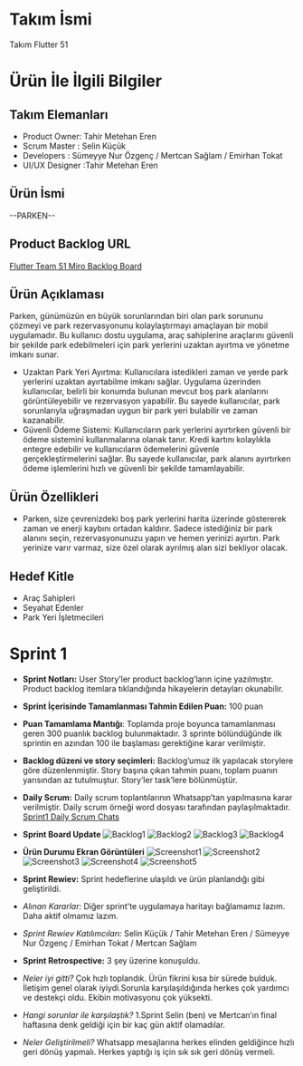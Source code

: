 # Takım İsmi
Takım Flutter 51
# Ürün İle İlgili Bilgiler
## Takım Elemanları
- Product Owner: Tahir Metehan Eren 
- Scrum Master : Selin Küçük 
- Developers : Sümeyye Nur Özgenç / Mertcan Sağlam / Emirhan Tokat 
- UI/UX Designer :Tahir Metehan Eren 

## Ürün İsmi
--PARKEN--
## Product Backlog URL
[Flutter Team 51 Miro Backlog Board](https://miro.com/app/board/uXjVMABKJkc=/)

## Ürün Açıklaması
Parken, günümüzün en büyük sorunlarından biri olan park sorununu çözmeyi ve park rezervasyonunu kolaylaştırmayı amaçlayan bir mobil uygulamadır. Bu kullanıcı dostu uygulama, araç sahiplerine  araçlarını güvenli bir şekilde park edebilmeleri için park yerlerini uzaktan ayırtma ve yönetme imkanı sunar.
- Uzaktan Park Yeri Ayırtma: Kullanıcılara istedikleri zaman ve yerde park yerlerini uzaktan ayırtabilme imkanı sağlar. Uygulama üzerinden kullanıcılar, belirli bir konumda bulunan mevcut boş park alanlarını görüntüleyebilir ve rezervasyon yapabilir. Bu sayede kullanıcılar, park sorunlarıyla uğraşmadan uygun bir park yeri bulabilir ve zaman kazanabilir.
- Güvenli Ödeme Sistemi: Kullanıcıların park yerlerini ayırtırken güvenli bir ödeme sistemini kullanmalarına olanak tanır. Kredi kartını kolaylıkla entegre edebilir ve kullanıcıların ödemelerini güvenle gerçekleştirmelerini sağlar. Bu sayede kullanıcılar, park alanını ayırtırken ödeme işlemlerini hızlı ve güvenli bir şekilde tamamlayabilir.

## Ürün Özellikleri
- Parken, size çevrenizdeki boş park yerlerini harita üzerinde göstererek zaman ve enerji kaybını ortadan kaldırır. Sadece istediğiniz bir park  alanını seçin, rezervasyonunuzu yapın ve hemen yerinizi ayırtın. Park yerinize varır varmaz, size özel olarak ayrılmış alan sizi bekliyor olacak.

## Hedef Kitle
- Araç Sahipleri
- Seyahat Edenler 
- Park Yeri İşletmecileri

# Sprint 1
- **Sprint Notları:** User Story’ler product backlog’ların içine yazılmıştır. Product backlog itemlara tıklandığında hikayelerin detayları okunabilir.
- **Sprint İçerisinde Tamamlanması Tahmin Edilen Puan:** 100 puan
- **Puan Tamamlama Mantığı**: Toplamda proje boyunca tamamlanması geren 300 puanlık backlog bulunmaktadır. 3 sprinte bölündüğünde ilk sprintin en azından 100 ile başlaması gerektiğine karar verilmiştir.
- **Backlog düzeni ve story seçimleri:** Backlog’umuz ilk yapılacak storylere göre düzenlenmiştir. Story başına çıkan tahmin puanı, toplam puanın yarısından az tutulmuştur. Story’ler task’lere bölünmüştür.
- **Daily Scrum:** Daily scrum toplantılarının Whatsapp’tan yapılmasına karar verilmiştir. Daily scrum örneği word dosyası tarafından paylaşılmaktadır. [Sprint1 Daily Scrum Chats](https://github.com/selinkuck/F-51-Bootcamp/blob/main/Project%20Management/sprint_1/Daily%20Scrum%20Chats.docx)
- **Sprint Board Update**
  ![Backlog1](https://github.com/selinkuck/F-51-Bootcamp/blob/main/Project%20Management/sprint_1/Screenshot%202023-06-17%20222433.png)
  ![Backlog2](https://github.com/selinkuck/F-51-Bootcamp/blob/main/Project%20Management/sprint_1/Screenshot%202023-06-17%20222658.png)
  ![Backlog3](https://github.com/selinkuck/F-51-Bootcamp/blob/main/Project%20Management/sprint_1/Screenshot%202023-06-17%20222754%20-%20Copy.png)
  ![Backlog4](https://github.com/selinkuck/F-51-Bootcamp/blob/main/Project%20Management/sprint_1/Screenshot%202023-06-17%20222918.png)
- **Ürün Durumu Ekran Görüntüleri**
  ![Screenshot1](https://github.com/selinkuck/F-51-Bootcamp/blob/main/Project%20Management/sprint_1/Screenshot_1687021723.png)
  ![Screenshot2](https://github.com/selinkuck/F-51-Bootcamp/blob/main/Project%20Management/sprint_1/Screenshot_1687022009.png)
  ![Screenshot3](https://github.com/selinkuck/F-51-Bootcamp/blob/main/Project%20Management/sprint_1/Screenshot_1687022020.png)
  ![Screenshot4](https://github.com/selinkuck/F-51-Bootcamp/blob/main/Project%20Management/sprint_1/Screenshot_1687021978.png)
  ![Screenshot5](https://github.com/selinkuck/F-51-Bootcamp/blob/main/Project%20Management/sprint_1/Screenshot_1687022078.png)

- **Sprint Rewiev:**
Sprint hedeflerine ulaşıldı ve ürün planlandığı gibi geliştirildi.

- *Alınan Kararlar:* Diğer sprint'te uygulamaya haritayı bağlamamız lazım. Daha aktif olmamız lazım.
- *Sprint Rewiev Katılımcıları:* Selin Küçük / Tahir Metehan Eren / Sümeyye Nur Özgenç / Emirhan Tokat / Mertcan Sağlam

- **Sprint Retrospective:** 3 şey üzerine konuşuldu.
- *Neler iyi gitti?* Çok hızlı toplandık. Ürün fikrini kısa bir sürede bulduk. İletişim genel olarak iyiydi.Sorunla karşılaşıldığında herkes çok yardımcı ve destekçi oldu. Ekibin motivasyonu çok yüksekti.
- *Hangi sorunlar ile karşılaştık?* 1.Sprint Selin (ben) ve Mertcan’ın final haftasına denk geldiği için bir kaç gün aktif olamadılar.
- *Neler Geliştirilmeli?* Whatsapp mesajlarına herkes elinden geldiğince hızlı geri dönüş yapmalı. Herkes yaptığı iş için sık  sık geri dönüş vermeli.  
